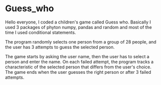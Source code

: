 # Guess_who
Hello everyone, I coded a children's game called Guess who.
Basically I used 3 packages of phyton numpy, pandas and random and most of the time I used conditional statements.

The program randomly selects one person from a group of 28 people, and the user has 3 attempts to guess the selected person.

The game starts by asking the user name, then the user has to select a person and enter the name.
On each failed attempt, the program tracks a characteristic of the selected person that differs from the user's choice.
The game ends when the user guesses the right person or after 3 failed attempts.
